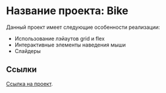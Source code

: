 # Название проекта: Bike

Данный проект имеет следующие особенности реализации:

* Использование лэйаутов grid и flex
* Интерактивные элементы наведения мыши
* Слайдеры

## Ссылки

[Ссылка на проект](https://).
